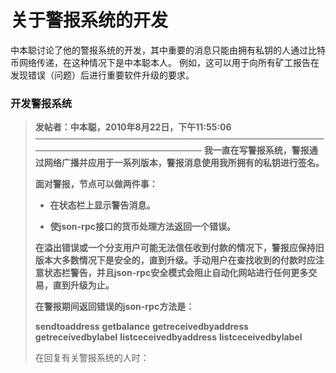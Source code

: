 # 关于警报系统的开发

中本聪讨论了他的警报系统的开发，其中重要的消息只能由拥有私钥的人通过比特币网络传递，在这种情况下是中本聪本人。
例如，这可以用于向所有矿工报告在发现错误（问题）后进行重要软件升级的要求。

### 开发警报系统

> **发帖者：中本聪，2010年8月22日，下午11:55:06**
> ————————————————————————————————————————————————————
> **我一直在写警报系统，警报通过网络广播并应用于一系列版本，警报消息使用我所拥有的私钥进行签名。**
>
> **面对警报，节点可以做两件事：**
>
> * **在状态栏上显示警告消息。**
>
> * **使json-rpc接口的货币处理方法返回一个错误。**
>
> **在溢出错误或一个分支用户可能无法信任收到付款的情况下，警报应保持旧版本大多数情况下是安全的，直到升级。手动用户在查找收到的付款时应注意状态栏警告，并且json-rpc安全模式会阻止自动化网站进行任何更多交易，直到升级为止。**
>
> **在警报期间返回错误的json-rpc方法是：**
>
> **sendtoaddress**
> **getbalance**
> **getreceivedbyaddress**
> **getreceivedbylabel** 
> **listceceivedbyaddress**
> **listceceivedbylabel**
>
> 在回复有关警报系统的人时：






